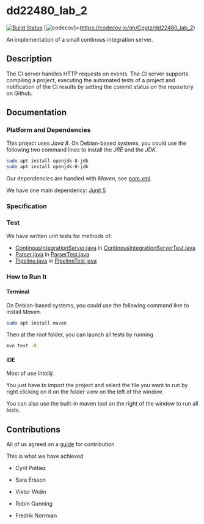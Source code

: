 # dd22480_lab_2

[![Build Status](https://travis-ci.org/Cpptz/dd22480_lab_2.svg?branch=master)](https://travis-ci.org/Cpptz/dd22480_lab_2)
[![codecov](https://codecov.io/gh/Cpptz/dd22480_lab_2/branch/master/graph/badge.svg)]<(https://codecov.io/gh/Cpptz/dd22480_lab_2)


An implementation of a small continous integration server.


## Description
The CI server handles HTTP requests on events. 
The CI server supports compiling a project, executing the automated tests of a project and notification of the CI results by setting the commit status on the repository on Github.


## Documentation
### Platform and Dependencies
This project uses *Java 8*.
On Debian-based systems, you could use the following two command lines to install the *JRE* and the *JDK*.
```bash
sudo apt install openjdk-8-jdk
sudo apt install openjdk-8-jdk
```
Our dependencies are handled with *Maven*, see [pom.xml](pom.xml). 


We have one main dependency: [Junit 5](https://junit.org/junit5/) 

### Specification


### Test
We have written unit tests for methods of:
* [ContinousIntegrationServer.java](/src/main/java/ci/ContinuousIntegrationServer.java) in [ContinousIntegrationServerTest.java](/src/test/java/ci/ContinuousIntegrationServerTest.java)
* [Parser.java](src/main/java/ci/Parser.java) in [ParserTest.java](/src/test/java/ci/ParserTest.java)
* [Pipeline.java](src/main/java/ci/Pipeline.java) in [PipelineTest.java](/src/test/java/ci/PipelineTest.java)

### How to Run It
#### Terminal
On Debian-based systems, you could use the following  command line to install *Maven*.
```bash
sudo apt install maven
```
Then at the root folder, you can launch all tests by running
```bash
mvn test -B
```

#### IDE
Most of use *Intellij*.  

You just have to import the project and select the file you want to run by right clicking 
on it on the folder view on the left of the window.

You can also use the built-in maven tool on the right of the window to run all tests.

## Contributions

All of us agreed on a [guide](CONTRIBUTING.md) for contribution

This is what we have achieved 
* Cyril Pottiez


* Sara Ersson
	
	
* Viktor Widin


* Robin Gunning
    
    
* Fredrik Norrman

